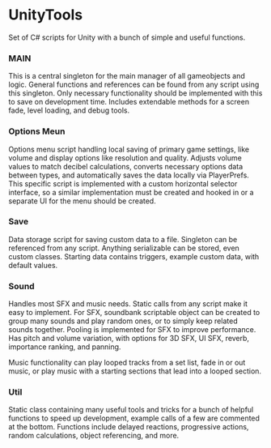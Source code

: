 # UnityTools
Set of C# scripts for Unity with a bunch of simple and useful functions.


### MAIN
This is a central singleton for the main manager of all gameobjects and logic. General functions and references can be found from any script using this singleton. Only necessary functionality should be implemented with this to save on development time. Includes extendable methods for a screen fade, level loading, and debug tools.

### Options Meun
Options menu script handling local saving of primary game settings, like volume and display options like resolution and quality. Adjusts volume values to match decibel calculations, converts necessary options data between types, and automatically saves the data locally via PlayerPrefs. This specific script is implemented with a custom horizontal selector interface, so a similar implementation must be created and hooked in or a separate UI for the menu should be created.

### Save
Data storage script for saving custom data to a file. Singleton can be referenced from any script. Anything serializable can be stored, even custom classes. Starting data contains triggers, example custom data, with default values.

### Sound
Handles most SFX and music needs. Static calls from any script make it easy to implement. For SFX, soundbank scriptable object can be created to group many sounds and play random ones, or to simply keep related sounds together. Pooling is implemented for SFX to improve performance. Has pitch and volume variation, with options for 3D SFX, UI SFX, reverb, importance ranking, and panning.

Music functionality can play looped tracks from a set list, fade in or out music, or play music with a starting sections that lead into a looped section.

### Util
Static class containing many useful tools and tricks for a bunch of helpful functions to speed up development, example calls of a few are commented at the bottom. Functions include delayed reactions, progressive actions, random calculations, object referencing, and more.
